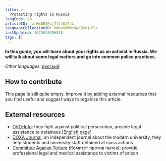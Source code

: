 ```yaml
---
title: >
  Protesting rights in Russia
langCode: en
articleID: _zrMx6BZRcjTfJ46I7dL
languageCollectionID: kWwaK0WWs9wqBSejUYlu
lastUpdated: 1673628396818
tags: []
---
```


**In this guide, you will learn about your rights as an activist in Russia. We will talk about some legal matters and go into common police practices.**

_Other languages:_ [_русский_](/ru/rights/russia)

## **How to contribute**

This page is still quite empty. Improve it by adding external resources that you find useful and suggest ways to organise this article.

## External resources

-   [OVD-Info](https://ovdinfo.org): they fight against political persecution, provide legal assistance to detainees \[[English page](https://donate.ovdinfo.org/en#)\]
-   [DOXA Journal](https://doxajournal.ru): an independent journal about the modern university, they help students and university staff detained at mass actions
-   [Committee Against Torture](https://pytkam.net/en/) (Комитет против пыток): provide professional legal and medical assistance to victims of prison